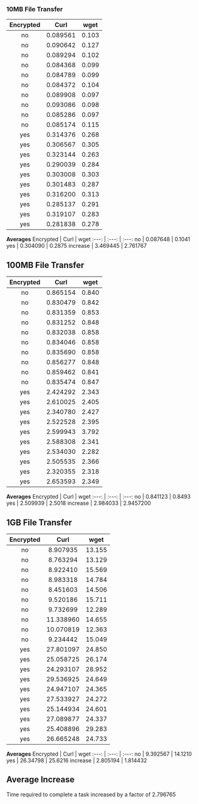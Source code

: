 ### 10MB File Transfer
Encrypted | Curl | wget
:---: | :---: | :---:
no | 0.089561 | 0.103
no | 0.090642 | 0.127
no | 0.089294 | 0.102
no | 0.084368 | 0.099
no | 0.084789 | 0.099
no | 0.084372 | 0.104
no | 0.089908 | 0.097
no | 0.093086 | 0.098
no | 0.085286 | 0.097
no | 0.085174 | 0.115
yes | 0.314376 | 0.268
yes | 0.306567 | 0.305
yes | 0.323144 | 0.263
yes | 0.290039 | 0.284
yes | 0.303008 | 0.303
yes | 0.301483 | 0.287
yes | 0.316200 | 0.313
yes | 0.285137 | 0.291
yes | 0.319107 | 0.283
yes | 0.281838 | 0.278

**Averages**
Encrypted | Curl | wget
:---: | :---: | :---:
no | 0.087648 | 0.1041
yes | 0.304090 | 0.2875
increase | 3.469445 | 2.761767


## 100MB File Transfer
Encrypted | Curl | wget
:---: | :---: | :---:
no | 0.865154 | 0.840
no | 0.830479 | 0.842
no | 0.831359 | 0.853
no | 0.831252 | 0.848
no | 0.832038 | 0.858
no | 0.834046 | 0.858
no | 0.835690 | 0.858
no | 0.856277 | 0.848
no | 0.859462 | 0.841
no | 0.835474 | 0.847
yes | 2.424292 | 2.343
yes | 2.610025 | 2.405
yes | 2.340780 | 2.427
yes | 2.522528 | 2.395
yes | 2.599943 | 3.792
yes | 2.588308 | 2.341
yes | 2.534030 | 2.282
yes | 2.505535 | 2.366
yes | 2.320355 | 2.318
yes | 2.653593 | 2.349


**Averages**
Encrypted | Curl | wget
:---: | :---: | :---:
no | 0.841123 | 0.8493
yes | 2.509939 | 2.5018
increase | 2.984033 | 2.9457200


## 1GB File Transfer
Encrypted | Curl | wget
:---: | :---: | :---:
no | 8.907935 | 13.155
no | 8.763294 | 13.129
no | 8.922410 | 15.569
no | 8.983318 | 14.784
no | 8.451603 | 14.506
no | 9.520186 | 15.711
no | 9.732699 | 12.289
no | 11.338960 | 14.655
no | 10.070819 | 12.363
no | 9.234442 | 15.049
yes | 27.801097 | 24.850
yes | 25.058725 | 26.174
yes | 24.293107 | 28.952
yes | 29.536925 | 24.649
yes | 24.947107 | 24.365
yes | 27.533927 | 24.272
yes | 25.144934 | 24.601
yes | 27.089877 | 24.337
yes | 25.408896 | 29.283
yes | 26.665248 | 24.733


**Averages**
Encrypted | Curl | wget
:---: | :---: | :---:
no | 9.392567 | 14.1210
yes | 26.34798 | 25.6216
increase | 2.805194 | 1.814432

## Average Increase
Time required to complete a task increased by a factor of 2.796765
